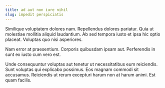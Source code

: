 ```yaml
---
title: ad aut non iure nihil
slug: impedit perspiciatis
---
```


Similique voluptatem dolores nam. Repellendus dolores pariatur. Quia ut molestiae mollitia aliquid laudantium. Ab sed tempora iusto et ipsa hic optio placeat. Voluptas quo nisi asperiores.

Nam error at praesentium. Corporis quibusdam ipsam aut. Perferendis in sunt ex iusto cum vero est.

Unde consequuntur voluptas aut tenetur ut necessitatibus eum reiciendis. Sunt voluptas qui explicabo possimus. Eos magnam commodi sit accusamus. Reiciendis ut rerum excepturi harum non at harum animi. Est quam facilis.
